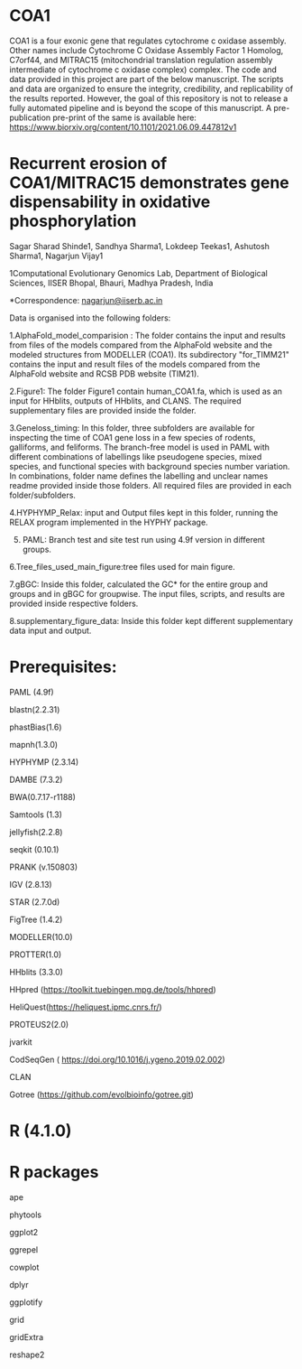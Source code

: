 # COA1
COA1 is a four exonic gene that regulates cytochrome c oxidase assembly. Other names include Cytochrome C Oxidase Assembly Factor 1 Homolog, C7orf44, and MITRAC15 (mitochondrial translation regulation assembly intermediate of cytochrome c oxidase complex) complex.
The code and data provided in this project are part of the below manuscript. The scripts and data are organized to ensure the integrity, credibility, and replicability of the results reported. However, the goal of this repository is not to release a fully automated pipeline and is beyond the scope of this manuscript. A pre-publication pre-print of the same is available here: https://www.biorxiv.org/content/10.1101/2021.06.09.447812v1

# Recurrent erosion of COA1/MITRAC15 demonstrates gene dispensability in oxidative phosphorylation
 Sagar Sharad Shinde1, Sandhya Sharma1, Lokdeep Teekas1, Ashutosh Sharma1, Nagarjun Vijay1

1Computational Evolutionary Genomics Lab, Department of Biological Sciences, IISER Bhopal, Bhauri, Madhya Pradesh, India

*Correspondence: nagarjun@iiserb.ac.in

Data is organised into the following folders:

1.AlphaFold_model_comparision : The folder contains the input and results from files of the models compared from the AlphaFold website and the modeled structures from MODELLER (COA1). Its subdirectory "for_TIMM21" contains the input and result files of the models compared from the AlphaFold website and RCSB PDB website (TIM21).

2.Figure1: The folder Figure1 contain human_COA1.fa, which is used as an input for HHblits, outputs of HHblits, and CLANS. The required supplementary files are provided inside the folder.

3.Geneloss_timing: In this folder, three subfolders are available for inspecting the time of COA1 gene loss in a few species of rodents, galliforms, and feliforms. The branch-free model is used in PAML with different combinations of labellings like pseudogene species, mixed species, and functional species with background species number variation. In combinations, folder name defines the labelling and unclear names readme provided inside those folders. All required files are provided in each folder/subfolders.

4.HYPHYMP_Relax: input and Output files kept in this folder, running the RELAX program implemented in the HYPHY package.

5. PAML: Branch test and site test run using 4.9f version in different groups.

6.Tree_files_used_main_figure:tree files used for main figure.

7.gBGC: Inside this folder, calculated the GC* for the entire group and groups and in gBGC for groupwise. The input files, scripts, and results are provided inside respective folders.

8.supplementary_figure_data: Inside this folder kept different supplementary data input and output.

# Prerequisites:

PAML (4.9f)

blastn(2.2.31)

phastBias(1.6)

mapnh(1.3.0)

HYPHYMP (2.3.14)

DAMBE (7.3.2)

BWA(0.7.17-r1188)

Samtools (1.3)

jellyfish(2.2.8)

seqkit (0.10.1)

PRANK (v.150803)

IGV (2.8.13)

STAR (2.7.0d)

FigTree (1.4.2)

MODELLER(10.0)

PROTTER(1.0)

HHblits (3.3.0)

HHpred (https://toolkit.tuebingen.mpg.de/tools/hhpred) 

HeliQuest(https://heliquest.ipmc.cnrs.fr/)

PROTEUS2(2.0)

jvarkit

CodSeqGen ( https://doi.org/10.1016/j.ygeno.2019.02.002)

CLAN 

Gotree (https://github.com/evolbioinfo/gotree.git)


# R (4.1.0) 
# R packages
ape

phytools

ggplot2

ggrepel

cowplot

dplyr

ggplotify

grid

gridExtra

reshape2







